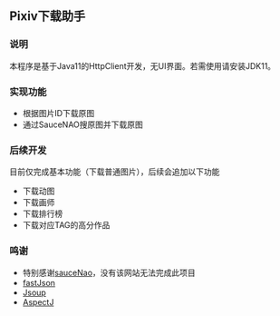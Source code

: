 <h2> Pixiv下载助手 </h2>

<h3> 说明 </h3>
本程序是基于Java11的HttpClient开发，无UI界面。若需使用请安装JDK11。

<h3> 实现功能 </h3>
<ul>
    <li>根据图片ID下载原图</li>
    <li>通过SauceNAO搜原图并下载原图</li>
</ul>

<h3> 后续开发 </h3>
目前仅完成基本功能（下载普通图片），后续会追加以下功能
<ul>
    <li>下载动图</li>
    <li>下载画师</li>
    <li>下载排行榜</li>
    <li>下载对应TAG的高分作品</li>
</ul>

<h3> 鸣谢 </h3>
<ul>
    <li>特别感谢<a href="https://saucenao.com/">sauceNao</a>，没有该网站无法完成此项目</li>
    <li><a href="https://github.com/alibaba/fastjson">fastJson</a></li>
    <li><a href="https://jsoup.org/">Jsoup</a></li>
    <li><a href="http://www.eclipse.org/aspectj/">AspectJ</a></li>
</ul>
